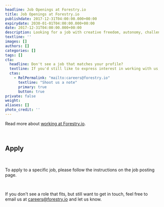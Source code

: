 ```yaml
---
headline: Job Openings at Forestry.io
title: Job Openings at Forestry.io
publishdate: 2017-12-31T04:00:00.000+00:00
expirydate: 2030-01-01T04:00:00.000+00:00
date: 2017-12-31T04:00:00.000+00:00
description: Looking for a job with creative freedom, autonomy, challenging work and great peers? Look no further!
textline: ''
images: []
authors: []
categories: []
tags: []
cta:
  headline: Don't see a job that matches your profile?
  textline: If you'd still like to express interest in working with us,
  ctas:
    - RelPermalink: "mailto:careers@forestry.io"
      textline: "Shoot us a note"
      primary: true
      button: true
private: false
weight: 
aliases: []
photo_credit: ''
---
```

Read more about [working at Forestry.io](https://forestry.io/careers).

<br/>

## Apply

<br/>

To apply to a specific job, please follow the instructions on the job posting page.

<br/>

If you don't see a role that fits, but still want to get in touch, feel free to email us at [careers@forestry.io](mailto:careers@forestry.io) and let us know. 

<!--more-->

<!-- Unfortunately, we don't currently have any job openings. >
<!-- Don't see a job that matches your profile? >